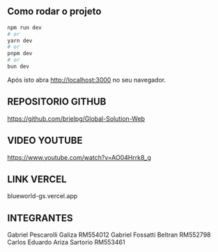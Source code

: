 ## Como rodar o projeto

```bash
npm run dev
# or
yarn dev
# or
pnpm dev
# or
bun dev
```

Após isto abra [http://localhost:3000](http://localhost:3000) no seu navegador.

## REPOSITORIO GITHUB
https://github.com/brielpg/Global-Solution-Web

## VIDEO YOUTUBE
https://www.youtube.com/watch?v=AO04Hrrk8_g

## LINK VERCEL
blueworld-gs.vercel.app

## INTEGRANTES
Gabriel Pescarolli Galiza RM554012
Gabriel Fossatti Beltran RM552798
Carlos Eduardo Ariza Sartorio RM553461
